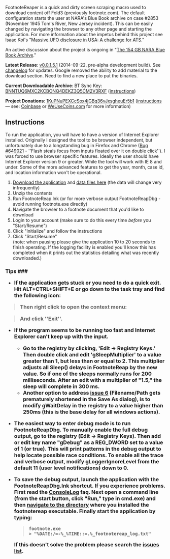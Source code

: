 FootnoteReaper is a quick and dirty screen scraping macro used to download content off Fold3 (previously footnote.com). The default configuration starts the user at NARA's Blue Book archive on case #2853 (November 1945 Tom's River, New Jersey incident). This can be easily changed by navigating the browser to any other page and starting the application. For more information about the impetus behind this project see Isaac Koi's "[Massive UFO disclosure in USA: A challenge for ATS](http://www.abovetopsecret.com/forum/thread730972/pg1)."

An active discussion about the project is ongoing in "[The 154 GB NARA Blue Book Archive](http://www.abovetopsecret.com/forum/thread1032358/pg1)."

**Latest Release**: [v0.0.1.5.1](https://mega.co.nz/#!INlCWD7Z!bz_bxENvRtxrggAI1MTl8LDgGVgSoZoh8lOpA0SOsgw) (2014-09-22, pre-alpha development build). See [changelog](https://code.google.com/p/footnotereap/wiki/Changelog) for updates. Google removed the ability to add material to the download section. Need to find a new place to put the binaries.

**Current Downloadable Archive**: BT Sync Key: [BNNTUQ6MXC2KCBONQ4DEKZ3Q5CM2V3RXF](https://link.getsync.com/?f=footnote.com&sz=0&s=2YUYYHCTX3LGHMOHY4NH2RFKSVBET3SH&i=C5ZIUMQQ6JEGEVGUVZMZJENDVJDXEUZCS&p=CAIFEKLUCVHGSQ24QY5HKSMRYPW236VP) ([instructions](http://www.abovetopsecret.com/forum/thread1032358/pg3#pid18424602))

**Project Donations**: [1KuPNuPEXCcSox4jGBq36vJxsgheuEr5b1](https://blockchain.info/address/1KuPNuPEXCcSox4jGBq36vJxsgheuEr5b1) ([instructions](https://www.youtube.com/watch?v=yeKUU3c2SmU) — see: [Coinbase](https://coinbase.com) or [WeUseCoins.com](http://weusecoins.com) for more information)
## Instructions ##
To run the application, you will have to have a version of Internet Explorer installed. Originally I designed the tool to be browser independent, but unfortunately due to a longstanding bug in Firefox and Chrome ([Bug #649021](https://bugzilla.mozilla.org/show_bug.cgi?id=649021) - ''Flash steals focus from inputs floated over it on double click''). I was forced to use browser specific features. Ideally the user should have Internet Explorer version 9 or greater. While the tool will work with IE 8 and under. Some of the more advanced features to get the year, month, case id, and location information won't be operational.
  1. [Download the application](https://mega.co.nz/#!INlCWD7Z!bz_bxENvRtxrggAI1MTl8LDgGVgSoZoh8lOpA0SOsgw) and [data files here](https://code.google.com/p/footnotereap/downloads/detail?name=DataFiles_v0.0.1.1.zip) (the data will change very infrequently)
  1. Unzip the contents
  1. Run FootnoteReap.lnk (or for more verbose output FootnoteReapDbg - avoid running footnote.exe directly)
  1. Navigate the browser to a footnote document that you'd like to download
  1. Login to your account (make sure to do this every time <i>before</i> you "Start/Resume")
  1. Click "Initialize" and follow the instructions
  1. Click "Start/Resume" <br>(note: when pausing please give the application 10 to 20 seconds to finish operating. If the logging facility is enabled you'll know this has completed when it prints out the statistics detailing what was recently downloaded.)</li></ul>

<h3>Tips ###

  * If the application gets stuck or you need to do a quick exit. Hit ALT+CTRL+SHIFT+E or go down to the task tray and find the following icon:

> Then right click to open the context menu:

> And click ''Exit''.

  * If the program seems to be running too fast and Internet Explorer can't keep up with the input.
    * Go to the registry by clicking, 'Edit → Registry Keys.' Then double click and edit 'gSleepMultiplier' to a value greater than 1, but less than or equal to 2. This multiplier adjusts **all** Sleep() delays in FootnoteReap by the new value. So if one of the sleeps normally runs for 200 milliseconds. After an edit with a multiplier of "1.5," the sleep will complete in 300 ms.
    * Another option to address [issue 6](https://code.google.com/p/footnotereap/issues/detail?id=6) (Filename/Path gets prematurely shortened in the Save As dialog), is to modify gWaitDelay in the registry to a value higher than 250ms (this is the base delay for all windows actions).

  * The easiest way to enter debug mode is to run FootnoteReapDbg. To manually enable the full debug output, go to the registry (Edit → Registry Keys). Then add or edit key name "gDebug" as a REG\_DWORD set to a value of 1 (or true). This will print patterns in the debug output to help locate possible race conditions. To enable all the trace and verbose output, modify gLoggerIgnoreLevel from the default 11 (user level notifications) down to 0.

  * To save the debug output, launch the application with the FootnoteReapDbg.lnk shortcut. If you experience problems. First read the [ConsoleLog](ConsoleLog.md) faq. Next open a command line (from the start button, click "Run," type in cmd.exe) and then [navigate to the directory](http://www.wikihow.com/Change-Directories-in-Command-Prompt) where you installed the footnotereap executable. Finally start the application by typing:<blockquote><code>footnote.exe &gt; "%DATE:/=-%_%TIME::=.%_footnotereap_log.txt"</code></blockquote>If this doesn't solve the problem please search the [issues list](http://code.google.com/p/footnotereap/issues/list).